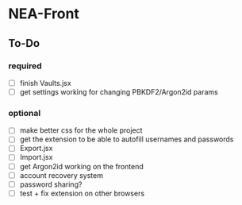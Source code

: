 # NEA-Front

## To-Do
### required
- [ ] finish Vaults.jsx
- [ ] get settings working for changing PBKDF2/Argon2id params
### optional
- [ ] make better css for the whole project
- [ ] get the extension to be able to autofill usernames and passwords
- [ ] Export.jsx
- [ ] Import.jsx
- [ ] get Argon2id working on the frontend
- [ ] account recovery system
- [ ] password sharing?
- [ ] test + fix extension on other browsers